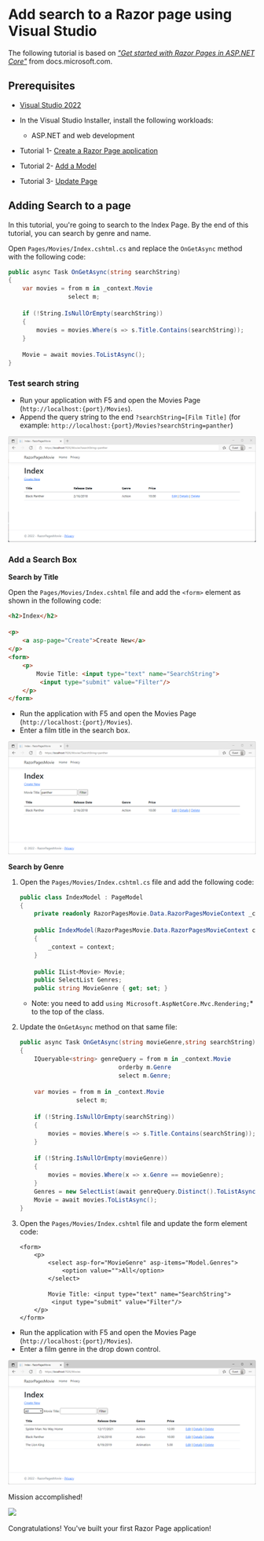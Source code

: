 # Add search to a Razor page using Visual Studio

The following tutorial is based on [*"Get started with Razor Pages in ASP.NET Core"*](https://docs.microsoft.com/aspnet/core/tutorials/razor-pages/razor-pages-start) from docs.microsoft.com.

## Prerequisites

* [Visual Studio 2022](https://visualstudio.microsoft.com/downloads/?wt.mc_id=adw-brand&gclid=Cj0KCQjwqYfWBRDPARIsABjQRYwLe3b9dJMixA98s8nS8QfuNBKGsiRVRXzB93fe4E27LGK5KLrGcnYaAgdREALw_wcB)
* In the Visual Studio Installer, install the following workloads:
  * ASP.NET and web development

* Tutorial 1- [Create a Razor Page application](../1-Create%20a%20Razor%20Page/Create-a-Razorpage-VS.md)
* Tutorial 2- [Add a Model](../2-Add%20a%20model/Addamodel-VS.md)
* Tutorial 3- [Update Page](../3-Update%20Pages/update-VS.md)

## Adding Search to a page

In this tutorial, you're going to search to the Index Page. By the end of this tutorial, you can search by genre and name.

Open `Pages/Movies/Index.cshtml.cs` and replace the `OnGetAsync` method with the following code:

```csharp
public async Task OnGetAsync(string searchString)
{
    var movies = from m in _context.Movie
                 select m;

    if (!String.IsNullOrEmpty(searchString))
    {
        movies = movies.Where(s => s.Title.Contains(searchString));
    }

    Movie = await movies.ToListAsync();
}
```

### Test search string

* Run your application with F5 and open the Movies Page (`http://localhost:{port}/Movies`).
* Append the query string to the end `?searchString=[Film Title]` (for example: `http://localhost:{port}/Movies?searchString=panther`)

![](images/searchString.PNG)

### Add a Search Box

**Search by Title**

Open the `Pages/Movies/Index.cshtml` file and add the `<form>` element as shown in the following code:

```html
<h2>Index</h2>

<p>
    <a asp-page="Create">Create New</a>
</p>
<form>
    <p>
        Movie Title: <input type="text" name="SearchString">
         <input type="submit" value="Filter"/>
    </p>
</form>
```

* Run the application with F5 and open the Movies Page (`http://localhost:{port}/Movies`).
* Enter a film title in the search box.

![](images/searchform.PNG)

**Search by Genre**

1. Open the `Pages/Movies/Index.cshtml.cs` file and add the following code:

    ```csharp
    public class IndexModel : PageModel
    {
        private readonly RazorPagesMovie.Data.RazorPagesMovieContext _context;
    
        public IndexModel(RazorPagesMovie.Data.RazorPagesMovieContext context)
        {
            _context = context;
        }
    
        public IList<Movie> Movie;
        public SelectList Genres;
        public string MovieGenre { get; set; }
    ```

    * Note: you need to add `using Microsoft.AspNetCore.Mvc.Rendering;`* to the top of the class.

1. Update the `OnGetAsync` method on that same file:

    ```csharp
    public async Task OnGetAsync(string movieGenre,string searchString)
    {
        IQueryable<string> genreQuery = from m in _context.Movie
                                orderby m.Genre
                                select m.Genre;

        var movies = from m in _context.Movie
                    select m;

        if (!String.IsNullOrEmpty(searchString))
        {
            movies = movies.Where(s => s.Title.Contains(searchString));
        }

        if (!String.IsNullOrEmpty(movieGenre))
        {
            movies = movies.Where(x => x.Genre == movieGenre);
        }
        Genres = new SelectList(await genreQuery.Distinct().ToListAsync());
        Movie = await movies.ToListAsync();
    }
    ```

1. Open the `Pages/Movies/Index.cshtml` file and update the form element code:

    ```
    <form>
        <p>
            <select asp-for="MovieGenre" asp-items="Model.Genres">
                <option value="">All</option>
            </select>
            
            Movie Title: <input type="text" name="SearchString">
             <input type="submit" value="Filter"/>
        </p>
    </form>
    ```

* Run the application with F5 and open the Movies Page (`http://localhost:{port}/Movies`).
* Enter a film genre in the drop down control.

![](images/genre.PNG)

Mission accomplished!

![](https://media.giphy.com/media/3o6UBbrfvYwldawfDi/giphy.gif)

Congratulations! You've built your first Razor Page application!